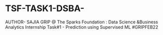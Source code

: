 # TSF-TASK1-DSBA-
AUTHOR- SAJIA GRIP @ The Sparks Foundation : Data Science &amp;Business Analytics Internship Task#1 - Prediction using Supervised ML  #GRIPFEB22
